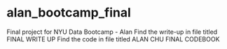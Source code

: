 # alan_bootcamp_final
Final project for NYU Data Bootcamp - Alan 
Find the write-up in file titled FINAL WRITE UP
Find the code in file titled ALAN CHU FINAL CODEBOOK


